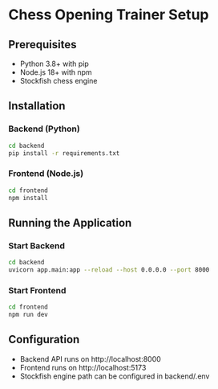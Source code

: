 # Chess Opening Trainer Setup

## Prerequisites
- Python 3.8+ with pip
- Node.js 18+ with npm
- Stockfish chess engine

## Installation

### Backend (Python)
```bash
cd backend
pip install -r requirements.txt
```

### Frontend (Node.js)
```bash
cd frontend  
npm install
```

## Running the Application

### Start Backend
```bash
cd backend
uvicorn app.main:app --reload --host 0.0.0.0 --port 8000
```

### Start Frontend
```bash
cd frontend
npm run dev
```

## Configuration
- Backend API runs on http://localhost:8000
- Frontend runs on http://localhost:5173
- Stockfish engine path can be configured in backend/.env